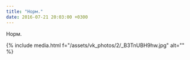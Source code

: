 ```yaml
---
title: "Норм."
date: 2016-07-21 20:03:00 +0300
---
```


Норм.

{% include media.html f="/assets/vk_photos/2/_B3TnUBH9hw.jpg" alt="" %}
